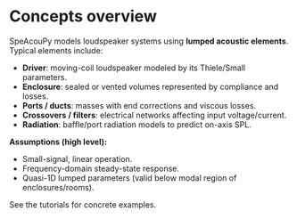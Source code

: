 # Concepts overview

SpeAcouPy models loudspeaker systems using **lumped acoustic elements**. Typical elements include:
- **Driver**: moving-coil loudspeaker modeled by its Thiele/Small parameters.
- **Enclosure**: sealed or vented volumes represented by compliance and losses.
- **Ports / ducts**: masses with end corrections and viscous losses.
- **Crossovers / filters**: electrical networks affecting input voltage/current.
- **Radiation**: baffle/port radiation models to predict on-axis SPL.

**Assumptions (high level):**
- Small-signal, linear operation.
- Frequency-domain steady-state response.
- Quasi-1D lumped parameters (valid below modal region of enclosures/rooms).

See the tutorials for concrete examples.
